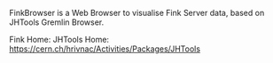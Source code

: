 FinkBrowser is a Web Browser to visualise Fink Server data,
based on JHTools Gremlin Browser.

Fink Home:
JHTools Home: https://cern.ch/hrivnac/Activities/Packages/JHTools
